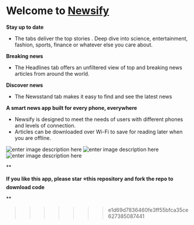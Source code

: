 # Welcome to [Newsify](https://play.google.com/store/apps/details?id=com.proapps.newsify)

**Stay up to date**

- The tabs deliver the top stories . Deep dive into science, entertainment, fashion, sports, finance or whatever else you care about.

**Breaking news**

- The Headlines tab offers an unfiltered view of top and breaking news articles from around the world.

**Discover news**

- The Newsstand tab makes it easy to find and see the latest news

**A smart news app built for every phone, everywhere**

- Newsify is designed to meet the needs of users with different
  phones and levels of connection.
- Articles can be downloaded
  over Wi-Fi to save for reading later when you are offline.

![enter image description here](https://play-lh.googleusercontent.com/3xaSzU_M-N54b4kXx30_ufck3WxBgeyTT9IKPTcrkCTUKIIi_q3y_9qOgLiiwr8ALQ=w720-h310-rw)
![enter image description here](https://play-lh.googleusercontent.com/IuKQJlsmFnk3mrNHEYsczD47Ntz_6j4g8r-_hGuiX6xurDG13qoH50SDkVkVHHetR6s=w720-h310-rw)
![enter image description here](https://play-lh.googleusercontent.com/Rgo-Xhb4OM-l7rUXZYrbanU7bUlRFaNKWTcOoaaBYs0do3bVyT-lcM8a0Zzjj6S6tMG4=w720-h310-rw)

\*\*

**If you like this app, please star ⭐this repository and fork the repo to download code**

\*\*

> > > > > > > e1d69d7836460fe3ff55bfca35ce627385087441
